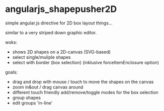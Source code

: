 # angularjs_shapepusher2D
simple angular.js directive for 2D box layout things...

similar to a very striped down graphic editor.

woks:
- shows 2D shapes on a 2D-canvas (SVG-based)
- select single/muliple shapes
- select with border (box selection) (inklusive forceItemEnclosure option)


goals:
- drag and drop with mouse / touch to move the shapes on the canvas
- zoom in&out / drag canvas around
- different touch friendly add/remove/toggle modes for the box selection
- group shapes
- edit groups 'in-line'
